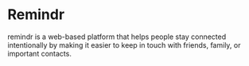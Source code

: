 # Remindr
remindr  is a web-based platform that helps people stay connected intentionally by making it easier to keep in touch with friends, family, or important contacts.
